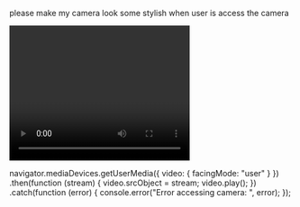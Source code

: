 please make my camera look some stylish when user is access the camera    
<div class="form-group text-center">
        <video id="video" width="320" height="240" autoplay playsinline></video>
        <canvas id="canvas" style="display: none;"></canvas>
    </div>

navigator.mediaDevices.getUserMedia({ video: { facingMode: "user" } })
    .then(function (stream) {
        video.srcObject = stream;
        video.play();
    })
    .catch(function (error) {
        console.error("Error accessing camera: ", error);
    });

